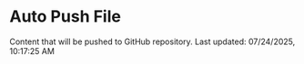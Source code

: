 # Auto Push File

Content that will be pushed to GitHub repository.
Last updated: 07/24/2025, 10:17:25 AM
